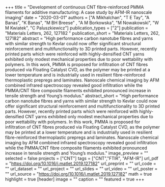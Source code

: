 +++
title = "Development of continuous CNT fibre-reinforced PMMA filaments for additive manufacturing: A case study by AFM-IR nanoscale imaging"
date = "2020-03-01"
authors = ["A Mikhalchan", "T E Tay", "A Banas", "K Banas", "M BH Breese" , "A M Borkowska", "M Nowakowski", "W M Kwiatek", "C Paluszkiewicz"]
publication_types = ["2"]
publication = "Materials Letters, 262, 127182 "
publication_short = "Materials Letters, 262, 127182"
abstract = "High performance carbon nanotube fibres and yarns with similar strength to Kevlar could now offer significant structural reinforcement and multifunctionality to 3D printed parts. However, recently printed parts which were reinforced with highly-densified CNT yarns exhibited only modest mechanical properties due to poor wettability with polymers. In this work, PMMA is proposed for infiltration of CNT fibres produced via Floating Catalyst CVD, as the polymer may be printed at a lower temperature and is industrially used in resilient fibre-reinforced thermoplastic prepregs and laminates. Nanoscale chemical imaging by AFM combined infrared spectroscopy revealed good infiltration while the PMMA/CNT fibre composite filaments exhibited pronounced increase in tensile strength and Young’s modulus."
abstract_short = "High performance carbon nanotube fibres and yarns with similar strength to Kevlar could now offer significant structural reinforcement and multifunctionality to 3D printed parts. However, recently printed parts which were reinforced with highly-densified CNT yarns exhibited only modest mechanical properties due to poor wettability with polymers. In this work, PMMA is proposed for infiltration of CNT fibres produced via Floating Catalyst CVD, as the polymer may be printed at a lower temperature and is industrially used in resilient fibre-reinforced thermoplastic prepregs and laminates. Nanoscale chemical imaging by AFM combined infrared spectroscopy revealed good infiltration while the PMMA/CNT fibre composite filaments exhibited pronounced increase in tensile strength and Young’s modulus."
image_preview = ""
selected = false
projects = ["CNT"]
tags = ["CNT","FTIR", "AFM-IR"]
url_pdf = "https://doi.org/10.1016/j.matlet.2019.127182"
url_preprint = ""
url_code = ""
url_dataset = ""
url_project = ""
url_slides = ""
url_video = ""
url_poster = ""
url_source = "https://doi.org/10.1016/j.matlet.2019.127182"
math = true
highlight = true
[header]
image = ""
caption = ""
featured = true
+++
